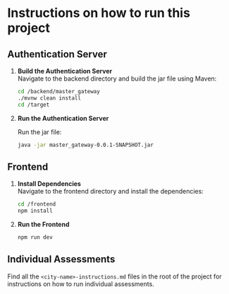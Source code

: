 # Instructions on how to run this project

## Authentication Server

1. **Build the Authentication Server**  
   Navigate to the backend directory and build the jar file using Maven:

   ```bash
   cd /backend/master_gateway
   ./mvnw clean install
   cd /target
   ```

2. **Run the Authentication Server**

   Run the jar file:

    ```bash
    java -jar master_gateway-0.0.1-SNAPSHOT.jar
    ```

## Frontend

1. **Install Dependencies**  
   Navigate to the frontend directory and install the dependencies:

   ```bash
   cd /frontend
   npm install
   ```

2. **Run the Frontend**

    ```bash
    npm run dev
    ```

## Individual Assessments

Find all the `<city-name>-instructions.md` files in the root of the project for instructions on how to run individual
assessments.
   

